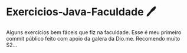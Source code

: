 # Exercicios-Java-Faculdade :pen:
Alguns exercícios bem fáceis que fiz na faculdade. Esse é meu primeiro commit público feito com apoio da galera da Dio.me. Recomendo muito S2...
